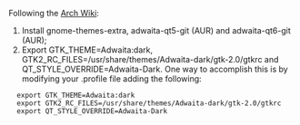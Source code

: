 Following the [Arch Wiki](https://wiki.archlinux.org/title/Dark_mode_switching):

1. Install gnome-themes-extra, adwaita-qt5-git (AUR) and adwaita-qt6-git (AUR);
2. Export GTK_THEME=Adwaita:dark, GTK2_RC_FILES=/usr/share/themes/Adwaita-dark/gtk-2.0/gtkrc and QT_STYLE_OVERRIDE=Adwaita-Dark. One way to accomplish this is by modifying your .profile file adding the following:

```
  export GTK_THEME=Adwaita:dark
  export GTK2_RC_FILES=/usr/share/themes/Adwaita-dark/gtk-2.0/gtkrc
  export QT_STYLE_OVERRIDE=Adwaita-Dark
```
